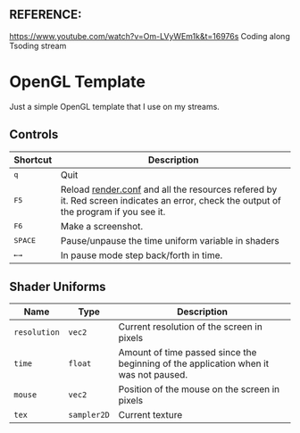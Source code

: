 ## REFERENCE:

https://www.youtube.com/watch?v=Om-LVyWEm1k&t=16976s
Coding along Tsoding stream

# OpenGL Template

Just a simple OpenGL template that I use on my streams.

## Controls

| Shortcut                 | Description                                                                                                                                            |
|--------------------------|--------------------------------------------------------------------------------------------------------------------------------------------------------|
| <kbd>q</kbd>             | Quit                                                                                                                                                   |
| <kbd>F5</kbd>            | Reload [render.conf](./render.conf) and all the resources refered by it. Red screen indicates an error, check the output of the program if you see it. |
| <kbd>F6</kbd>            | Make a screenshot.                                                                                                                                     |
| <kbd>SPACE</kbd>         | Pause/unpause the time uniform variable in shaders                                                                                                     |
| <kbd>←</kbd><kbd>→</kbd> | In pause mode step back/forth in time.                                                                                                                 |

## Shader Uniforms

| Name         | Type        | Description                                                                          |
|--------------|-------------|--------------------------------------------------------------------------------------|
| `resolution` | `vec2`      | Current resolution of the screen in pixels                                           |
| `time`       | `float`     | Amount of time passed since the beginning of the application when it was not paused. |
| `mouse`      | `vec2`      | Position of the mouse on the screen in pixels                                        |
| `tex`        | `sampler2D` | Current texture                                                                      |
